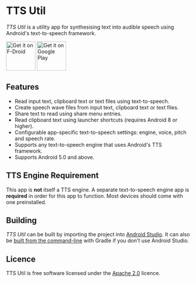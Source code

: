 TTS Util
========

*TTS Util* is a utility app for synthesising text into audible speech using Android's text-to-speech framework.

[<img src="https://fdroid.gitlab.io/artwork/badge/get-it-on.png"
     alt="Get it on F-Droid"
     height="80">](https://f-droid.org/packages/com.danefinlay.ttsutil/)
[<img src="https://play.google.com/intl/en_us/badges/images/generic/en-play-badge.png"
     alt="Get it on Google Play"
     height="80">](https://play.google.com/store/apps/details?id=com.danefinlay.ttsutil)

Features
--------

- Read input text, clipboard text or text files using text-to-speech.
- Create speech wave files from input text, clipboard text or text files.
- Share text to read using share menu entries.
- Read clipboard text using launcher shortcuts (requires Android 8 or higher).
- Configurable app-specific text-to-speech settings: engine, voice, pitch and speech rate.
- Supports any text-to-speech engine that uses Android's TTS framework.
- Supports Android 5.0 and above.

TTS Engine Requirement
----------------------

This app is **not** itself a TTS engine. A separate text-to-speech engine app is **required** in order for this app to function. Most devices should come with one preinstalled.

Building
--------

*TTS Util* can be built by importing the project into [Android Studio](https://developer.android.com/studio). It can also be [built from the command-line](https://developer.android.com/studio/build/building-cmdline.html) with Gradle if you don't use Android Studio.

Licence
-------

TTS Util is free software licensed under the [Apache 2.0](https://www.apache.org/licenses/LICENSE-2.0.html) licence.
